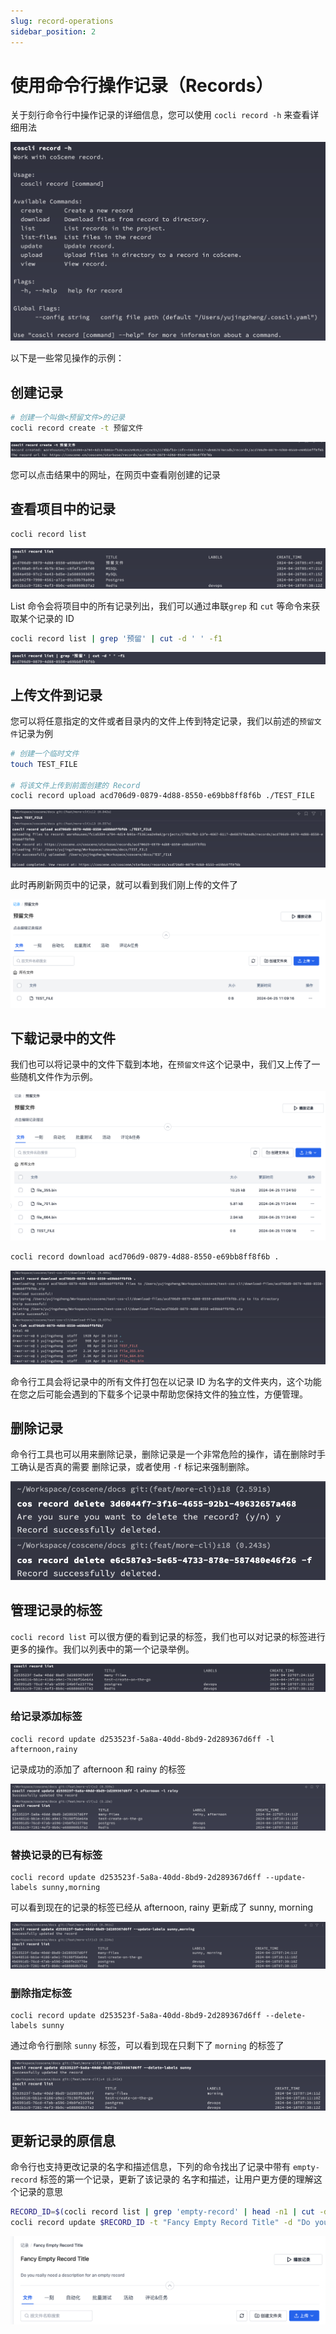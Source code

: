 ```yaml
---
slug: record-operations
sidebar_position: 2
---
```


# 使用命令行操作记录（Records）

关于刻行命令行中操作记录的详细信息，您可以使用 `cocli record -h` 来查看详细用法

![cli-record-help](./img/coscli-record-help.png)

以下是一些常见操作的示例：

## 创建记录

```bash
# 创建一个叫做<预留文件>的记录
cocli record create -t 预留文件
```

![coscli-record-create](./img/coscli-record-create.png)

您可以点击结果中的网址，在网页中查看刚创建的记录

## 查看项目中的记录

```bash
cocli record list
```

![coscli-record-list](./img/coscli-record-list.png)

List 命令会将项目中的所有记录列出，我们可以通过串联`grep` 和 `cut` 等命令来获取某个记录的 ID

```bash
cocli record list | grep '预留' | cut -d ' ' -f1
```

![coscli-record-get-id](./img/coscli-record-get-id.png)

## 上传文件到记录

您可以将任意指定的文件或者目录内的文件上传到特定记录，我们以前述的`预留文件`记录为例

```bash
# 创建一个临时文件
touch TEST_FILE

# 将该文件上传到前面创建的 Record
cocli record upload acd706d9-0879-4d88-8550-e69bb8ff8f6b ./TEST_FILE
```

![coscli-upload-file-to-record](./img/coscli-upload-file-to-record.png)

此时再刷新网页中的记录，就可以看到我们刚上传的文件了

![view-just-uploaded-file](./img/view-just-uploaded-file.png)

## 下载记录中的文件

我们也可以将记录中的文件下载到本地，在`预留文件`这个记录中，我们又上传了一些随机文件作为示例。

![coscli-record-download-prepare-files](./img/coscli-record-download-prepare-files.png)

```bash
cocli record download acd706d9-0879-4d88-8550-e69bb8ff8f6b .
```

![coscli-record-download-to-local](./img/coscli-record-download-to-local.png)

命令行工具会将记录中的所有文件打包在以记录 ID 为名字的文件夹内，这个功能在您之后可能会遇到的下载多个记录中帮助您保持文件的独立性，方便管理。

## 删除记录

命令行工具也可以用来删除记录，删除记录是一个非常危险的操作，请在删除时手工确认是否真的需要
删除记录，或者使用 `-f` 标记来强制删除。

![delete-a-record](./img/delete-a-record.png)

## 管理记录的标签

`cocli record list` 可以很方便的看到记录的标签，我们也可以对记录的标签进行更多的操作。我们以列表中的第一个记录举例。

![coscli-labels-list-record](./img/coscli-labels-list-record.png)

### 给记录添加标签

```
cocli record update d253523f-5a8a-40dd-8bd9-2d289367d6ff -l afternoon,rainy
```

记录成功的添加了 afternoon 和 rainy 的标签

![coscli-record-append-labels](./img/coscli-record-append-labels.png)

### 替换记录的已有标签

```
cocli record update d253523f-5a8a-40dd-8bd9-2d289367d6ff --update-labels sunny,morning
```

可以看到现在的记录的标签已经从 afternoon, rainy 更新成了 sunny, morning

![coscli-record-update-labels](./img/coscli-record-update-labels.png)

### 删除指定标签

```
cocli record update d253523f-5a8a-40dd-8bd9-2d289367d6ff --delete-labels sunny
```

通过命令行删除 `sunny` 标签，可以看到现在只剩下了 `morning` 的标签了

![coscli-record-delete-labels-list](./img/coscli-record-delete-labels-list.png)

## 更新记录的原信息

命令行也支持更改记录的名字和描述信息，下列的命令找出了记录中带有 `empty-record` 标签的第一个记录，更新了该记录的
名字和描述，让用户更方便的理解这个记录的意思

```bash
RECORD_ID=$(cocli record list | grep 'empty-record' | head -n1 | cut -d ' ' -f1)
cocli record update $RECORD_ID -t "Fancy Empty Record Title" -d "Do you really need a description for an empty record"
```

![update-record-title-and-description](./img/update-record-title-and-description.png)
